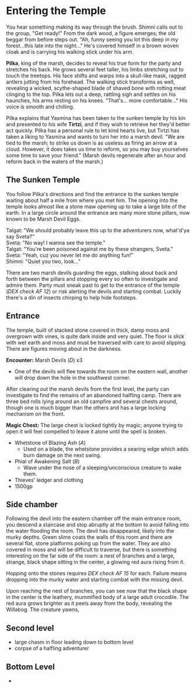 # Entering the Temple
You hear something making its way through the brush. Shimni calls out to the group, "Get ready!" From the dark wood, a figure emerges; the old beggar from before steps out. "Ah, funny seeing you lot this deep in my forest...this late into the night..." He's covered himself in a brown woven cloak and is carrying his walking stick under his arm.

**Pilka**, king of the marsh, decides to reveal his true form for the party and stretches his back. He grows several feet taller, his limbs stretching out to touch the treetops. His face shifts and warps into a skull-like mask, ragged antlers jutting from his forehead. The walking stick transforms as well, revealing a wicked, scythe-shaped blade of shaved bone with rotting meat clinging to the top. Pilka lets out a deep, rattling sigh and settles on his haunches, his arms resting on his knees. "That's... more comfortable..." His voice is smooth and chilling.

Pilka explains that Yasmina has been taken to the sunken temple by his kin and presented to his wife **Tirtzi**, and if they wish to retrieve her they'd better act quickly. Pilka has a personal rule to let kind hearts live, but Tirtzi has taken a liking to Yasmina and wants to turn her into a marsh devil. "We are tied to the marsh; to strike us down is as useless as firing an arrow at a cloud. However, it does takes us time to reform, so you may buy yourselves some time to save your friend." (Marsh devils regenerate after an hour and reform back in the waters of the marsh.)

## The Sunken Temple
You follow Pilka's directions and find the entrance to the sunken temple waiting about half a mile from where you met him. The opening into the temple looks almost like a stone maw opening up to take a large bite of the earth. In a large circle around the entrance are many more stone pillars, now known to be Marsh Devil Eggs.

Talgat: "We should probably leave this up to the adventurers now, what'd'ya say Sveta?"<br/>
Sveta: "No way! I wanna see the temple."<br/>
Talgat: "You're been poisoned against me by these strangers, Sveta."<br/>
Sveta: "Yeah, cuz you never let me do anything fun!"<br/>
Shimni: "Quiet you two, look..."

There are two marsh devils guarding the eggs, stalking about back and forth between the pillars and stopping every so often to investigate and admire them. Party must sneak past to get to the entrance of the temple (_DEX check AF 12_) or risk alerting the devils and starting combat. Luckily there's a din of insects chirping to help hide footsteps.

## Entrance
The temple, built of stacked stone covered in thick, damp moss and overgrown with vines, is quite dark inside and very quiet. The floor is slick with wet earth and moss and must be traversed with care to avoid slipping. There are figures moving about in the darkness.

**Encounter:** Marsh Devils (_D_) x3

- One of the devils will flee towards the room on the eastern wall, another will drop down the hole in the southwest corner.

After clearing out the marsh devils from the first level, the party can investigate to find the remains of an abandoned halfling camp. There are three bed rolls lying around an old campfire and several chests around, though one is much bigger than the others and has a large locking mechanism on the front.

**Magic Chest:** The large chest is locked tightly by magic; anyone trying to open it will feel compelled to leave it alone until the spell is broken.

- Whetstone of Blazing Ash (_A_)
    - Used on a blade, the whetstone provides a searing edge which adds burn damage on the next swing.
- Phial of Awakening Salt (_B_)
    - Wave under the nose of a sleeping/unconscious creature to wake them.
- Thieves' ledger and clothing
- 1500gp

## Side chamber
Following the devil into the eastern chamber off the main entrance room, you descend a staircase and stop abruptly at the bottom to avoid falling into the water flooding the room. The devil has disappeared, likely into the murky depths. Green slime coats the walls of this room and there are several flat, stone platforms poking up from the water. They are also covered in moss and will be difficult to traverse, but there is something interesting on the far side of the room: a nest of branches and a large, strange, black shape sitting in the center, a glowing red aura rising from it.

Hopping onto the stones requires _DEX check AF 15_ for each. Failure means dropping into the murky water and starting combat with the missing devil.

Upon reaching the nest of branches, you can see now that the black shape in the center is the leathery, mummified body of a large adult crocodile. The red aura grows brighter as it peels away from the body, revealing the Willabog. The creature yawns, 

## Second level
- large chasm in floor leading down to bottom level
- corpse of a halfling adventurer

## Bottom Level
- 
  
